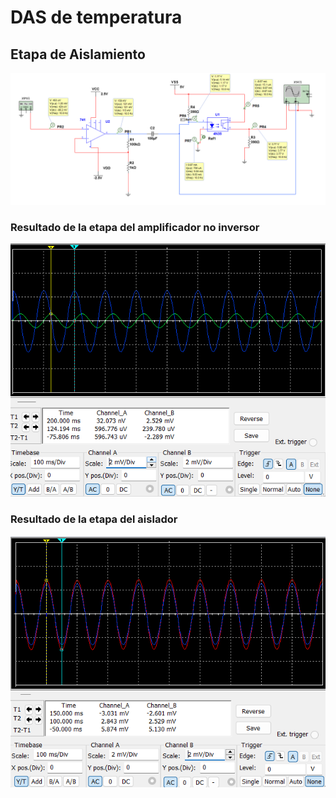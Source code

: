 # DAS de temperatura

## Etapa de Aislamiento

![Aislamiento](img4.png)

### Resultado de la etapa del amplificador no inversor

  ![Preamplificador](img2.png)

### Resultado de la etapa del aislador 

  ![Preamplificador](img3.png)



